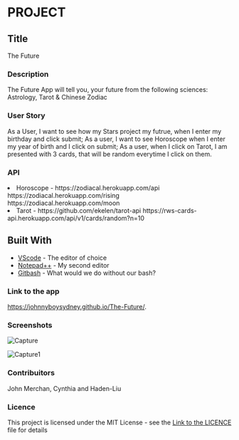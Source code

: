 # PROJECT

## Title
The Future

### Description
The Future App will tell you, your future from the following sciences: Astrology, Tarot & Chinese Zodiac

### User Story
As a User, I want to see how my Stars project my futrue, when I enter my birthday and click submit;
As a user, I want to see Horoscope when I enter my year of birth and I click on submit;
As a user, when I click on Tarot, I am presented with 3 cards, that will be random everytime I click on them.

### API
<li>Horoscope - https://zodiacal.herokuapp.com/api
                https://zodiacal.herokuapp.com/rising
                https://zodiacal.herokuapp.com/moon


<li>Tarot - https://github.com/ekelen/tarot-api
            https://rws-cards-api.herokuapp.com/api/v1/cards/random?n=10   

## Built With

* [VScode](https://code.visualstudio.com/) - The editor of choice
* [Notepad++](https://notepad-plus-plus.org/) - My second editor
* [Gitbash](https://gitforwindows.org/) - What would we do without our bash?


### Link to the app
https://johnnyboysydney.github.io/The-Future/.


### Screenshots
![Capture](https://user-images.githubusercontent.com/54227198/78411433-5944bd00-765b-11ea-927e-ad17076083f8.JPG)

![Capture1](https://user-images.githubusercontent.com/54227198/78411434-5ba71700-765b-11ea-9f99-75aec60f3747.JPG)



### Contribuitors
John Merchan, Cynthia and Haden-Liu



### Licence
<p>
This project is licensed under the MIT License - see the <a href="/LICENCE.md">Link to the LICENCE</a> file for details
</p>


